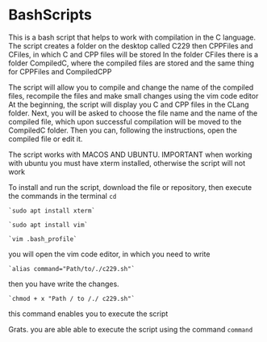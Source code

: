# BashScripts


This is a bash script that helps to work with compilation in the C language.
The script creates a folder on the desktop called C229 then CPPFiles and CFiles, in which C and CPP files will be stored
In the folder CFiles there is a folder CompiledC, where the compiled files are stored and the same thing for CPPFiles and CompiledCPP

The script will allow you to compile and change the name of the compiled files, recompile the files and make small changes using the vim code editor
At the beginning, the script will display you C and CPP files in the CLang folder. Next, you will be asked to choose the file name and the name of the compiled file,
which upon successful compilation will be moved to the CompiledC folder. Then you can, following the instructions, open the compiled file or edit it.

The script works with MACOS AND UBUNTU.
IMPORTANT when working with ubuntu you must have xterm installed, otherwise the script will not work

To install and run the script, download the file or repository, then execute the commands in the terminal
    `cd`

    `sudo apt install xterm`

    `sudo apt install vim`

    `vim .bash_profile`

you will open the vim code editor, in which you need to write

    `alias command="Path/to/./c229.sh"`

then you have write the changes.

    `chmod + x "Path / to /./ c229.sh"`

this command enables you to execute the script

Grats. you are able able to execute the script using the command `command`
